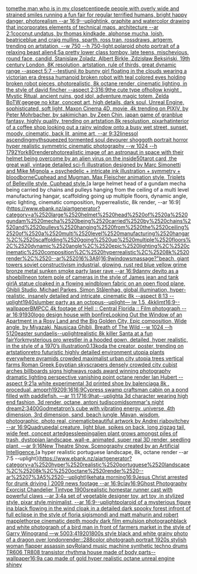 [tome](https://www.ebank.nz/aiartgenerator?category=tome)[the man who is in my closet](https://www.ebank.nz/aiartgenerator?category=the%2520man%2520who%2520is%2520in%2520my%2520closet)[centipede people with overly wide and strained smiles running a fun fair for regular terrified humans, bright happy danger, photorealism --ar 16:9](https://www.ebank.nz/aiartgenerator?category=centipede%2520people%2520with%2520overly%2520wide%2520and%2520strained%2520smiles%2520running%2520a%2520fun%2520fair%2520for%2520regular%2520terrified%2520humans%2C%2520bright%2520happy%2520danger%2C%2520photorealism%2520--ar%252016%3A9)[--uplight](https://www.ebank.nz/aiartgenerator?category=--uplight)[ink, graphite and watercolor drawing that incorporates elements of technical maps, architecture --ar 2:1](https://www.ebank.nz/aiartgenerator?category=ink%2C%2520graphite%2520and%2520watercolor%2520drawing%2520that%2520incorporates%2520elements%2520of%2520technical%2520maps%2C%2520architecture%2520--ar%25202%3A1)[coconut,undatus, by thomas kindkade, alphonse mucha, loish, beatriceblue and craig mullins, sparth, ross tran, rossdraws, artgerm, trending on artstation, --w 750 --h 750](https://www.ebank.nz/aiartgenerator?category=coconut%2Cundatus%2C%2520by%2520thomas%2520kindkade%2C%2520alphonse%2520mucha%2C%2520loish%2C%2520beatriceblue%2520and%2520craig%2520mullins%2C%2520sparth%2C%2520ross%2520tran%2C%2520rossdraws%2C%2520artgerm%2C%2520trending%2520on%2520artstation%2C%2520--w%2520750%2520--h%2520750)[-](https://www.ebank.nz/aiartgenerator?category=-)[light,](https://www.ebank.nz/aiartgenerator?category=light%2C)[polaroid photo portrait of a relaxing beast alien](https://www.ebank.nz/aiartgenerator?category=polaroid%2520photo%2520portrait%2520of%2520a%2520relaxing%2520beast%2520alien)[4:5](https://www.ebank.nz/aiartgenerator?category=4%3A5)[a pretty lower class tomboy, late teens, mischevious, round face, candid, Stanislaw Zoladz, Albert Birkle, Zdzisław Beksiński, 19th century London, 8K resolution, artstation, rule of thirds, great dynamic range --aspect 5:7 --test](https://www.ebank.nz/aiartgenerator?category=a%2520pretty%2520lower%2520class%2520tomboy%2C%2520late%2520teens%2C%2520mischevious%2C%2520round%2520face%2C%2520candid%2C%2520Stanislaw%2520Zoladz%2C%2520Albert%2520Birkle%2C%2520Zdzis%C5%82aw%2520Beksi%C5%84ski%2C%252019th%2520century%2520London%2C%25208K%2520resolution%2C%2520artstation%2C%2520rule%2520of%2520thirds%2C%2520great%2520dynamic%2520range%2520--aspect%25205%3A7%2520--test)[junji ito bunny girl floating in the clouds wearing a victorian era dress](https://www.ebank.nz/aiartgenerator?category=junji%2520ito%2520bunny%2520girl%2520floating%2520in%2520the%2520clouds%2520wearing%2520a%2520victorian%2520era%2520dress)[a humanoid broken robot with teal colored eyes holding broken robot pieces, photorealistic, 8k octane render, cinematic lighting, in the style of david fincher --aspect 2:3](https://www.ebank.nz/aiartgenerator?category=a%2520humanoid%2520broken%2520robot%2520with%2520teal%2520colored%2520eyes%2520holding%2520broken%2520robot%2520pieces%2C%2520photorealistic%2C%25208k%2520octane%2520render%2C%2520cinematic%2520lighting%2C%2520in%2520the%2520style%2520of%2520david%2520fincher%2520--aspect%25202%3A3)[16:9](https://www.ebank.nz/aiartgenerator?category=16%3A9)[the cute type ofhollow knight , Mystic Ritual, ancient ruins, god idol, adventure,magic totem, Zelda BoTW,gegege no kitar, concept art, high details, dark soul, Unreal Engine, sophisticated, soft light, Maxon Cinema 4D, movie, 4k trending on PIXIV, by Peter Mohrbacher, by sakimichan, by Zeen Chin, japan game of granblue fantasy, highly quality, trending on artstation,8k resolustion, pixar](https://www.ebank.nz/aiartgenerator?category=the%2520cute%2520type%2520ofhollow%2520knight%2520%2C%2520Mystic%2520Ritual%2C%2520ancient%2520ruins%2C%2520god%2520idol%2C%2520adventure%2Cmagic%2520totem%2C%2520Zelda%2520BoTW%2Cgegege%2520no%2520kitar%2C%2520concept%2520art%2C%2520high%2520details%2C%2520dark%2520soul%2C%2520Unreal%2520Engine%2C%2520sophisticated%2C%2520soft%2520light%2C%2520Maxon%2520Cinema%25204D%2C%2520movie%2C%25204k%2520trending%2520on%2520PIXIV%2C%2520by%2520Peter%2520Mohrbacher%2C%2520by%2520sakimichan%2C%2520by%2520Zeen%2520Chin%2C%2520japan%2520game%2520of%2520granblue%2520fantasy%2C%2520highly%2520quality%2C%2520trending%2520on%2520artstation%2C8k%2520resolustion%2C%2520pixar)[hat](https://www.ebank.nz/aiartgenerator?category=hat)[interior of a coffee shop looking out a rainy window onto a busy wet street, sunset, moody, cinematic, back lit, anime art, --ar 9:32](https://www.ebank.nz/aiartgenerator?category=interior%2520of%2520a%2520coffee%2520shop%2520looking%2520out%2520a%2520rainy%2520window%2520onto%2520a%2520busy%2520wet%2520street%2C%2520sunset%2C%2520moody%2C%2520cinematic%2C%2520back%2520lit%2C%2520anime%2520art%2C%2520--ar%25209%3A32)[lines](https://www.ebank.nz/aiartgenerator?category=lines)[sol ascending](https://www.ebank.nz/aiartgenerator?category=sol%2520ascending)[myth](https://www.ebank.nz/aiartgenerator?category=myth)[squeezed tormented soul devourer shoggoth portrait horror hyper realistic symmetric cinematic photography --w 1024 --h 1792](https://www.ebank.nz/aiartgenerator?category=squeezed%2520tormented%2520soul%2520devourer%2520shoggoth%2520portrait%2520horror%2520hyper%2520realistic%2520symmetric%2520cinematic%2520photography%2520--w%25201024%2520--h%25201792)[](https://www.ebank.nz/aiartgenerator?category=)[York](https://www.ebank.nz/aiartgenerator?category=York)[80](https://www.ebank.nz/aiartgenerator?category=80)[render](https://www.ebank.nz/aiartgenerator?category=render)[photorealistic image of an astronaut in space with their helmet being overcome by an alien virus on the inside](https://www.ebank.nz/aiartgenerator?category=photorealistic%2520image%2520of%2520an%2520astronaut%2520in%2520space%2520with%2520their%2520helmet%2520being%2520overcome%2520by%2520an%2520alien%2520virus%2520on%2520the%2520inside)[50](https://www.ebank.nz/aiartgenerator?category=50)[tarot card ,the great wall, vintage detailed sci-fi illustration designed by Marc Simonetti and Mike Mignola + psychedelic + intricate ink illustration + symmetry + bloodborne](https://www.ebank.nz/aiartgenerator?category=tarot%2520card%2520%2Cthe%2520great%2520wall%2C%2520vintage%2520detailed%2520sci-fi%2520illustration%2520designed%2520by%2520Marc%2520Simonetti%2520and%2520Mike%2520Mignola%2520%2B%2520psychedelic%2520%2B%2520intricate%2520ink%2520illustration%2520%2B%2520symmetry%2520%2B%2520bloodborne)[Cuphead and Mugman. Max Fleischer animation style, Triplets of Belleville style, Cuphead style.](https://www.ebank.nz/aiartgenerator?category=Cuphead%2520and%2520Mugman.%2520Max%2520Fleischer%2520animation%2520style%2C%2520Triplets%2520of%2520Belleville%2520style%2C%2520Cuphead%2520style.)[a large helmet head of a gundam mecha being carried by chains and pulleys hanging from the ceiling of a multi level manufacturing hangar, scaffolding going up multiple floors, dynamic angle, epic lighting, cinematic composition, hyperrealistic, 8k render, --ar 16:9](https://www.ebank.nz/aiartgenerator?category=a%2520large%2520helmet%2520head%2520of%2520a%2520gundam%2520mecha%2520being%2520carried%2520by%2520chains%2520and%2520pulleys%2520hanging%2520from%2520the%2520ceiling%2520of%2520a%2520multi%2520level%2520manufacturing%2520hangar%2C%2520scaffolding%2520going%2520up%2520multiple%2520floors%2C%2520dynamic%2520angle%2C%2520epic%2520lighting%2C%2520cinematic%2520composition%2C%2520hyperrealistic%2C%25208k%2520render%2C%2520--ar%252016%3A9)[16:9](https://www.ebank.nz/aiartgenerator?category=16%3A9)[windows](https://www.ebank.nz/aiartgenerator?category=windows)[massage?"](https://www.ebank.nz/aiartgenerator?category=massage%3F%22)[beach, giant towers soviet constructivism industrial, glowing, rust red blue yellow grime bronze metal sunken smoke party laser rave --ar 16:9](https://www.ebank.nz/aiartgenerator?category=beach%2C%2520giant%2520towers%2520soviet%2520constructivism%2520industrial%2C%2520glowing%2C%2520rust%2520red%2520blue%2520yellow%2520grime%2520bronze%2520metal%2520sunken%2520smoke%2520party%2520laser%2520rave%2520--ar%252016%3A9)[danny devito as a shoebill](https://www.ebank.nz/aiartgenerator?category=danny%2520devito%2520as%2520a%2520shoebill)[neon totem pole of cameras in the style of James jean and tank girl](https://www.ebank.nz/aiartgenerator?category=neon%2520totem%2520pole%2520of%2520cameras%2520in%2520the%2520style%2520of%2520James%2520jean%2520and%2520tank%2520girl)[A statue cloaked in a flowing windblown fabric on an open flood plane, Ghibli Studio, Michael Parkes, Simon Stålenhag, global illumination, hyper-realistic, insanely detailed and intricate, cinematic 8k --aspect 8:13 --uplight](https://www.ebank.nz/aiartgenerator?category=A%2520statue%2520cloaked%2520in%2520a%2520flowing%2520windblown%2520fabric%2520on%2520an%2520open%2520flood%2520plane%2C%2520Ghibli%2520Studio%2C%2520Michael%2520Parkes%2C%2520Simon%2520St%C3%A5lenhag%2C%2520global%2520illumination%2C%2520hyper-realistic%2C%2520insanely%2520detailed%2520and%2520intricate%2C%2520cinematic%25208k%2520--aspect%25208%3A13%2520--uplight)[1940](https://www.ebank.nz/aiartgenerator?category=1940)[slumber party as an octopus](https://www.ebank.nz/aiartgenerator?category=slumber%2520party%2520as%2520an%2520octopus)[--uplight](https://www.ebank.nz/aiartgenerator?category=--uplight)[— iw 1.5, 4k](https://www.ebank.nz/aiartgenerator?category=%E2%80%94%2520iw%25201.5%2C%25204k)[klimt](https://www.ebank.nz/aiartgenerator?category=klimt)[16:9](https://www.ebank.nz/aiartgenerator?category=16%3A9)[--wallpaper](https://www.ebank.nz/aiartgenerator?category=--wallpaper)[BMPCC 4k  footage of Hell :: Central Florida :: Film photograph --ar 16:9](https://www.ebank.nz/aiartgenerator?category=BMPCC%25204k%2520%2520footage%2520of%2520Hell%2520%3A%3A%2520Central%2520Florida%2520%3A%3A%2520Film%2520photograph%2520--ar%252016%3A9)[1930](https://www.ebank.nz/aiartgenerator?category=1930)[logo design house with bonfire](https://www.ebank.nz/aiartgenerator?category=logo%2520design%2520house%2520with%2520bonfire)[Looking Out the Window of an Apartment in a Rosy Land and the Big Golden City, Epic composition, Wide angle, by Miyazaki, Nausicaa Ghibli, Breath of The Wild --w 1024 --h 5120](https://www.ebank.nz/aiartgenerator?category=Looking%2520Out%2520the%2520Window%2520of%2520an%2520Apartment%2520in%2520a%2520Rosy%2520Land%2520and%2520the%2520Big%2520Golden%2520City%2C%2520Epic%2520composition%2C%2520Wide%2520angle%2C%2520by%2520Miyazaki%2C%2520Nausicaa%2520Ghibli%2C%2520Breath%2520of%2520The%2520Wild%2520--w%25201024%2520--h%25205120)[easter sundae](https://www.ebank.nz/aiartgenerator?category=easter%2520sundae)[lis](https://www.ebank.nz/aiartgenerator?category=lis)[--uplight](https://www.ebank.nz/aiartgenerator?category=--uplight)[realistic 8k killer Santa at a fun fair](https://www.ebank.nz/aiartgenerator?category=realistic%25208k%2520killer%2520Santa%2520at%2520a%2520fun%2520fair)[York](https://www.ebank.nz/aiartgenerator?category=York)[mysterious pro wrestler in a hooded gown, detailed, hyper realistic, in the style of a 1970’s illustration](https://www.ebank.nz/aiartgenerator?category=mysterious%2520pro%2520wrestler%2520in%2520a%2520hooded%2520gown%2C%2520detailed%2C%2520hyper%2520realistic%2C%2520in%2520the%2520style%2520of%2520a%25201970%E2%80%99s%2520illustration)[0.13](https://www.ebank.nz/aiartgenerator?category=0.13)[koda the creator, poster, trending on artstation](https://www.ebank.nz/aiartgenerator?category=koda%2520the%2520creator%2C%2520poster%2C%2520trending%2520on%2520artstation)[retro futuristic highly detailed environment utopia plants everywhere pyramids crowded maximalist urban city utopia trees  vertical farms Roman Greek Egyptian skyscrapers densely crowded city cubist arches billboards signs highways roads award winning photography dramatic lighting perspective vanishing point octane render Ian Hubert  --aspect 9:21](https://www.ebank.nz/aiartgenerator?category=retro%2520futuristic%2520highly%2520detailed%2520environment%2520utopia%2520plants%2520everywhere%2520pyramids%2520crowded%2520maximalist%2520urban%2520city%2520utopia%2520trees%2520%2520vertical%2520farms%2520Roman%2520Greek%2520Egyptian%2520skyscrapers%2520densely%2520crowded%2520city%2520cubist%2520arches%2520billboards%2520signs%2520highways%2520roads%2520award%2520winning%2520photography%2520dramatic%2520lighting%2520perspective%2520vanishing%2520point%2520octane%2520render%2520Ian%2520Hubert%2520%2520--aspect%25209%3A21)[a white experimental 3d printed shoe by balenciaga 8k , procedual, amoprh](https://www.ebank.nz/aiartgenerator?category=a%2520white%2520experimental%25203d%2520printed%2520shoe%2520by%2520balenciaga%25208k%2520%2C%2520procedual%2C%2520amoprh)[1920](https://www.ebank.nz/aiartgenerator?category=1920)[9:16](https://www.ebank.nz/aiartgenerator?category=9%3A16)[16:9](https://www.ebank.nz/aiartgenerator?category=16%3A9)[Cypress swamp craftsman cabin on a pond filled with paddlefish. —ar 11:17](https://www.ebank.nz/aiartgenerator?category=Cypress%2520swamp%2520craftsman%2520cabin%2520on%2520a%2520pond%2520filled%2520with%2520paddlefish.%2520%E2%80%94ar%252011%3A17)[16:9](https://www.ebank.nz/aiartgenerator?category=16%3A9)[hat](https://www.ebank.nz/aiartgenerator?category=hat)[--uplight](https://www.ebank.nz/aiartgenerator?category=--uplight)[a 3d character wearing high end fashion, 3d render, octane, antoni tudisco](https://www.ebank.nz/aiartgenerator?category=a%25203d%2520character%2520wearing%2520high%2520end%2520fashion%2C%25203d%2520render%2C%2520octane%2C%2520antoni%2520tudisco)[midsommar's night dream](https://www.ebank.nz/aiartgenerator?category=midsommar%27s%2520night%2520dream)[2:3](https://www.ebank.nz/aiartgenerator?category=2%3A3)[400](https://www.ebank.nz/aiartgenerator?category=400)[God](https://www.ebank.nz/aiartgenerator?category=God)[metatron’s cube with vibrating energy, universe, 4th dimension, 3rd dimension, sand, beach jungle, Mayan, wisdom, photographic, photo real, cinematic](https://www.ebank.nz/aiartgenerator?category=metatron%E2%80%99s%2520cube%2520with%2520vibrating%2520energy%2C%2520universe%2C%25204th%2520dimension%2C%25203rd%2520dimension%2C%2520sand%2C%2520beach%2520jungle%2C%2520Mayan%2C%2520wisdom%2C%2520photographic%2C%2520photo%2520real%2C%2520cinematic)[beautiful artwork by Andrei riabovitchev --ar 16:9](https://www.ebank.nz/aiartgenerator?category=beautiful%2520artwork%2520by%2520Andrei%2520riabovitchev%2520--ar%252016%3A9)[Quadrupedal creature, light blue, spikes on back, long zigzag tail, wide feet, concept art](https://www.ebank.nz/aiartgenerator?category=Quadrupedal%2520creature%2C%2520light%2520blue%2C%2520spikes%2520on%2520back%2C%2520long%2520zigzag%2520tail%2C%2520wide%2520feet%2C%2520concept%2520art)[edges](https://www.ebank.nz/aiartgenerator?category=edges)[sleeping](https://www.ebank.nz/aiartgenerator?category=sleeping)[alien plant grows amongst piles of trash, dystopian landscape, wall-e, animated, super real 3D render, seedling plant, —ar 9:16](https://www.ebank.nz/aiartgenerator?category=alien%2520plant%2520grows%2520amongst%2520piles%2520of%2520trash%2C%2520dystopian%2520landscape%2C%2520wall-e%2C%2520animated%2C%2520super%2520real%25203D%2520render%2C%2520seedling%2520plant%2C%2520%E2%80%94ar%25209%3A16)[New Theatre Show. Scenography created by an Artificial Intelligence.](https://www.ebank.nz/aiartgenerator?category=New%2520Theatre%2520Show.%2520Scenography%2520created%2520by%2520an%2520Artificial%2520Intelligence.)[a hyper realistic portuguese landscape, 8k, octane render --ar 7:5 --uplight](https://www.ebank.nz/aiartgenerator?category=a%2520hyper%2520realistic%2520portuguese%2520landscape%2C%25208k%2C%2520octane%2520render%2520--ar%25207%3A5%2520--uplight)[Ikehata morning](https://www.ebank.nz/aiartgenerator?category=Ikehata%2520morning)[16:9](https://www.ebank.nz/aiartgenerator?category=16%3A9)[Jesus Christ arrested for drunk driving | 2009 news footage --ar 16:9](https://www.ebank.nz/aiartgenerator?category=Jesus%2520Christ%2520arrested%2520for%2520drunk%2520driving%2520%7C%25202009%2520news%2520footage%2520--ar%252016%3A9)[clay](https://www.ebank.nz/aiartgenerator?category=clay)[16:9](https://www.ebank.nz/aiartgenerator?category=16%3A9)[Ghost Photography Exorcist Chandelier Tintype 1900s](https://www.ebank.nz/aiartgenerator?category=Ghost%2520Photography%2520Exorcist%2520Chandelier%2520Tintype%25201900s)[realistic homestar runner cast with powerful claws --ar 3:4](https://www.ebank.nz/aiartgenerator?category=realistic%2520homestar%2520runner%2520cast%2520with%2520powerful%2520claws%2520--ar%25203%3A4)[a set of vegetable designer toy, art toy ,in stylized style, pixar style,minimalist, --ar 16:9](https://www.ebank.nz/aiartgenerator?category=a%2520set%2520of%2520vegetable%2520designer%2520toy%2C%2520art%2520toy%2520%2Cin%2520stylized%2520style%2C%2520pixar%2520style%2Cminimalist%2C%2520--ar%252016%3A9)[--uplight](https://www.ebank.nz/aiartgenerator?category=--uplight)[polaroid of a mysterious figure ina black flowing in the wind cloak in a detailed dark spooky forest infront of full eclipse in the style of floria sigismondi and matt mahurin and robert mapplethorpe cinematic depth moody dark film emulsion photograph](https://www.ebank.nz/aiartgenerator?category=polaroid%2520of%2520a%2520mysterious%2520figure%2520ina%2520black%2520flowing%2520in%2520the%2520wind%2520cloak%2520in%2520a%2520detailed%2520dark%2520spooky%2520forest%2520infront%2520of%2520full%2520eclipse%2520in%2520the%2520style%2520of%2520floria%2520sigismondi%2520and%2520matt%2520mahurin%2520and%2520robert%2520mapplethorpe%2520cinematic%2520depth%2520moody%2520dark%2520film%2520emulsion%2520photograph)[black and white photograph of a bird man in front of farmers market in the style of Garry Winogrand —w 500](https://www.ebank.nz/aiartgenerator?category=black%2520and%2520white%2520photograph%2520of%2520a%2520bird%2520man%2520in%2520front%2520of%2520farmers%2520market%2520in%2520the%2520style%2520of%2520Garry%2520Winogrand%2520%E2%80%94w%2520500)[3:4](https://www.ebank.nz/aiartgenerator?category=3%3A4)[1920](https://www.ebank.nz/aiartgenerator?category=1920)[1800s style black and white grainy photo of a dragon over london](https://www.ebank.nz/aiartgenerator?category=1800s%2520style%2520black%2520and%2520white%2520grainy%2520photo%2520of%2520a%2520dragon%2520over%2520london)[render::2](https://www.ebank.nz/aiartgenerator?category=render%3A%3A2)[88](https://www.ebank.nz/aiartgenerator?category=88)[color photograph portrait 1920s stylish woman flapper assassin spy](https://www.ebank.nz/aiartgenerator?category=color%2520photograph%2520portrait%25201920s%2520stylish%2520woman%2520flapper%2520assassin%2520spy)[Roland music machine synthetic techno drums TR606 TR808 transistor rhythm](https://www.ebank.nz/aiartgenerator?category=Roland%2520music%2520machine%2520synthetic%2520techno%2520drums%2520TR606%2520TR808%2520transistor%2520rhythm)[a house made of body parts](https://www.ebank.nz/aiartgenerator?category=a%2520house%2520made%2520of%2520body%2520parts)[--wallpaper](https://www.ebank.nz/aiartgenerator?category=--wallpaper)[16:9](https://www.ebank.nz/aiartgenerator?category=16%3A9)[a cap made of gold hyper realistic octane unreal engine shiney](https://www.ebank.nz/aiartgenerator?category=a%2520cap%2520made%2520of%2520gold%2520hyper%2520realistic%2520octane%2520unreal%2520engine%2520shiney)
